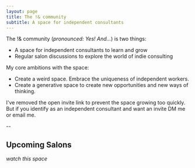 ```yaml
---
layout: page
title: The !& community
subtitle: A space for independent consultants
---
```


The !& community (*pronounced: Yes! And...*) is two things:

- A space for independent consultants to learn and grow
- Regular salon discussions to explore the world of indie consulting

My core ambitions with the space:

- Create a weird space. Embrace the uniqueness of independent workers.
- Create a generative space to create new opportunities and new ways of thinking.

I've removed the open invite link to prevent the space growing too quickly. But if you identify as an independent consultant and want an invite DM me or email me.

--

## Upcoming Salons

*watch this space*

